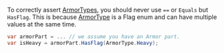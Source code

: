 ﻿To correctly assert [ArmorTypes](ArmorType.cs), you should never use `==` or `Equals` but `HasFlag`. This
is because [ArmorType](ArmorType.cs) is a Flag enum and can have multiple values at the same time.

```cs
var armorPart = ... // we assume you have an Armor part.
var isHeavy = armorPart.HasFlag(ArmorType.Heavy);
```